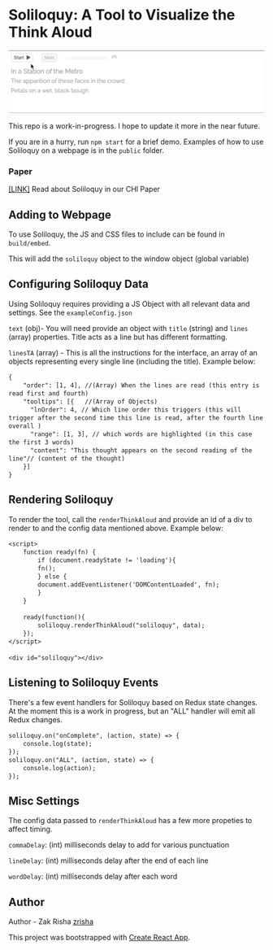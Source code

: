 # Soliloquy: A Tool to Visualize the Think Aloud

![Demo of Soliloquy Tool](soliloquy.gif)

This repo is a work-in-progress. I hope to update it more in the near future.

If you are in a hurry, run `npm start` for a brief demo. Examples of how to use Soliloquy on a webpage is in the `public` folder. 

### Paper
[[LINK]](https://doi.org/10.1145/3544548.3581374) Read about Soliloquy in our CHI Paper

## Adding to Webpage

To use Soliloquy, the JS and CSS files to include can be found in `build/embed`.

This will add the `soliloquy` object to the window object (global variable)

## Configuring Soliloquy Data

Using Soliloquy requires providing a JS Object with all relevant data and settings. See the `exampleConfig.json`

`text` (obj)- You will need provide an object with `title` (string) and `lines` (array) properties. Title acts as a line but has different formatting.

`linesTA` (array) - This is all the instructions for the interface, an array of an objects representing every single line (including the title). Example below:

```
{
    "order": [1, 4], //(Array) When the lines are read (this entry is read first and fourth)
    "tooltips": [{   //(Array of Objects)
      "lnOrder": 4, // Which line order this triggers (this will trigger after the second time this line is read, after the fourth line overall )
      "range": [1, 3], // which words are highlighted (in this case the first 3 words)
      "content": "This thought appears on the second reading of the line"// (content of the thought)
    }]
}
```

## Rendering Soliloquy

To render the tool, call the `renderThinkAloud` and provide an id of a div to render to and the config data mentioned above. Example below:

```
<script>
    function ready(fn) {
        if (document.readyState != 'loading'){
        fn();
        } else {
        document.addEventListener('DOMContentLoaded', fn);
        }
    }

    ready(function(){
        soliloquy.renderThinkAloud("soliloquy", data);
    });
</script>

<div id="soliloquy"></div>
```

## Listening to Soliloquy Events

There's a few event handlers for Soliloquy based on Redux state changes. At the moment this is a work in progress, but an "ALL" handler will emit all Redux changes.

```
soliloquy.on("onComplete", (action, state) => {
    console.log(state);
});
soliloquy.on("ALL", (action, state) => {
    console.log(action);
});
```

## Misc Settings

The config data passed to `renderThinkAloud` has a few more propeties to affect timing.

`commaDelay`: (int) milliseconds delay to add for various punctuation

`lineDelay`: (int) milliseconds delay after the end of each line

`wordDelay`: (int) milliseconds delay after each word


## Author
Author - Zak Risha [zrisha](https://github.com/zrisha)

This project was bootstrapped with [Create React App](https://github.com/facebook/create-react-app).
